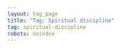 ```yaml
---
layout: tag_page
title: "Tag: Spiritual discipline"
tag: spiritual-discipline
robots: noindex
---
```

